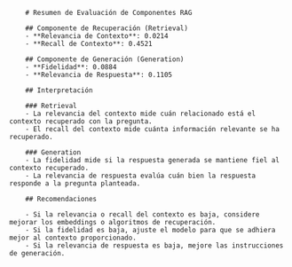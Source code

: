 
        # Resumen de Evaluación de Componentes RAG
        
        ## Componente de Recuperación (Retrieval)
        - **Relevancia de Contexto**: 0.0214
        - **Recall de Contexto**: 0.4521
        
        ## Componente de Generación (Generation)
        - **Fidelidad**: 0.0884
        - **Relevancia de Respuesta**: 0.1105
        
        ## Interpretación
        
        ### Retrieval
        - La relevancia del contexto mide cuán relacionado está el contexto recuperado con la pregunta.
        - El recall del contexto mide cuánta información relevante se ha recuperado.
        
        ### Generation
        - La fidelidad mide si la respuesta generada se mantiene fiel al contexto recuperado.
        - La relevancia de respuesta evalúa cuán bien la respuesta responde a la pregunta planteada.
        
        ## Recomendaciones
        
        - Si la relevancia o recall del contexto es baja, considere mejorar los embeddings o algoritmos de recuperación.
        - Si la fidelidad es baja, ajuste el modelo para que se adhiera mejor al contexto proporcionado.
        - Si la relevancia de respuesta es baja, mejore las instrucciones de generación.
        
